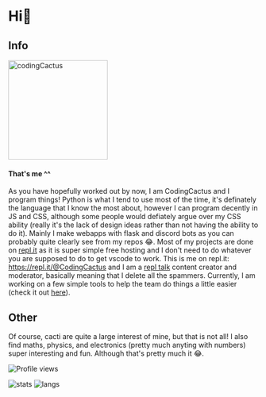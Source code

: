 # Hi👋

## Info
<img alt="codingCactus" src="https://codingcactus.codes/theCactusGif.gif" width=200px>

#### That's me ^^

As you have hopefully worked out by now, I am CodingCactus and I program things! Python is what I tend to use most of the time, it's definately the language that I know the most about, however I can program decently in JS and CSS, although some people would defiately argue over my CSS ability (really it's the lack of design ideas rather than not having the ability to do it). Mainly I make webapps with flask and discord bots as you can probably quite clearly see from my repos 😂. Most of my projects are done on [repl.it](https://repl.it) as it is super simple free hosting and I don't need to do whatever you are supposed to do to get vscode to work. This is me on repl.it: https://repl.it/@CodingCactus and I am a [repl talk](https://repl.it/talk) content creator and moderator, basically meaning that I delete all the spammers. Currently, I am working on a few simple tools to help the team do things a little easier (check it out [here](https://github.com/Coding-Cactus/modtools)).

## Other
Of course, cacti are quite a large interest of mine, but that is not all! I also find maths, physics, and electronics (pretty much anyting with numbers) super interesting and fun. Although that's pretty much it 😂.

![Profile views](https://gpvc.arturio.dev/Coding-Cactus)

![stats](https://github-readme-stats.vercel.app/api?username=coding-cactus&count_private=true&theme=chartreuse-dark&show_icons=true&include_all_commits=true)
![langs](https://github-readme-stats.vercel.app/api/top-langs/?username=coding-cactus&layout=compact&theme=chartreuse-dark)
